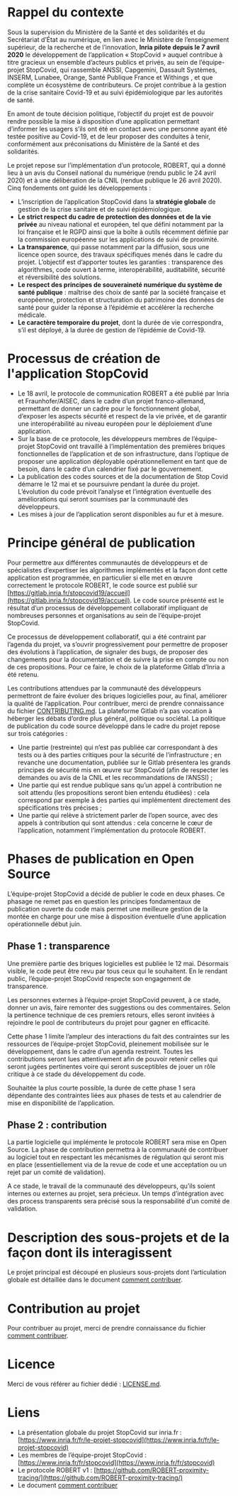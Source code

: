 # Rappel du contexte

Sous la supervision du Ministère de la Santé et des solidarités et du Secrétariat d’État au numérique, en lien avec le Ministère de l’enseignement supérieur, de la recherche et de l’innovation, **Inria pilote depuis le 7 avril 2020** le développement de l’application « StopCovid » auquel contribue à titre gracieux un ensemble d’acteurs publics et privés, au sein de l’équipe-projet StopCovid, qui rassemble ANSSI, Capgemini, Dassault Systèmes, INSERM, Lunabee, Orange, Santé Publique France et Withings , et que complète un écosystème de contributeurs. Ce projet contribue à la gestion de la crise sanitaire Covid-19 et au suivi épidémiologique par les autorités de santé.

En amont de toute décision politique, l’objectif du projet est de pouvoir rendre possible la mise à disposition d’une application permettant d’informer les usagers s’ils ont été en contact avec une personne ayant été testée positive au Covid-19, et de leur proposer des conduites à tenir, conformément aux préconisations du Ministère de la Santé et des solidarités.

Le projet repose sur l’implémentation d’un protocole, ROBERT, qui a donné lieu à un avis du Conseil national du numérique (rendu public le 24 avril 2020) et à une délibération de la CNIL (rendue publique le 26 avril 2020). Cinq fondements ont guidé les développements : 
* L’inscription de l’application StopCovid dans la **stratégie globale** de gestion de la crise sanitaire et de suivi épidémiologique. 
* **Le strict respect du cadre de protection des données et de la vie privée** au niveau national et européen, tel que défini notamment par la loi française et le RGPD ainsi que la boîte à outils récemment définie par la commission européenne sur les applications de suivi de proximité. 
* **La transparence**, qui passe notamment par la diffusion, sous une licence open source, des travaux spécifiques menés dans le cadre du projet. L’objectif est d’apporter toutes les garanties : transparence des algorithmes, code ouvert à terme, interopérabilité, auditabilité, sécurité et réversibilité des solutions. 
* **Le respect des principes de souveraineté numérique du système de santé publique** : maîtrise des choix de santé par la société française et européenne, protection et structuration du patrimoine des données de santé pour guider la réponse à l’épidémie et accélérer la recherche médicale. 
* **Le caractère temporaire du projet**, dont la durée de vie correspondra, s’il est déployé, à la durée de gestion de l’épidémie de Covid-19.

# Processus de création de l'application StopCovid
* Le 18 avril, le protocole de communication ROBERT a été publié par Inria et Fraunhofer/AISEC, dans le cadre d’un projet franco-allemand, permettant de donner un cadre pour le fonctionnement global, d’exposer les aspects sécurité et respect de la vie privée, et de garantir une interopérabilité au niveau européen pour le déploiement d’une application.
* Sur la base de ce protocole, les développeurs membres de l’équipe-projet StopCovid ont travaillé à l’implémentation des premières briques fonctionnelles de l’application et de son infrastructure, dans l’optique de proposer une application déployable opérationnellement en tant que de besoin, dans le cadre d’un calendrier fixé par le gouvernement.
* La publication des codes sources et de la documentation de Stop Covid  démarre le 12 mai et se poursuivre pendant la durée du projet. L’évolution du code prévoit l’analyse et l’intégration éventuelle des améliorations qui seront soumises par la communauté des développeurs.
* Les mises à jour de l’application seront disponibles au fur et à mesure.

# Principe général de publication 
Pour permettre aux différentes communautés de développeurs et de spécialistes d’expertiser les algorithmes implémentés et la façon dont cette application est programmée, en particulier si elle met en œuvre correctement le protocole ROBERT, le code source est publié sur [https://gitlab.inria.fr/stopcovid19/accueil](https://gitlab.inria.fr/stopcovid19/accueil). Le code source présenté est le résultat d’un processus de développement collaboratif impliquant de nombreuses personnes et organisations au sein de l’équipe-projet StopCovid.

Ce processus de développement collaboratif, qui a été contraint par l’agenda du projet, va s’ouvrir progressivement pour permettre de proposer des évolutions à l’application, de signaler des bugs, de proposer des changements pour la documentation et de suivre la prise en compte ou non de ces propositions. Pour ce faire, le choix de la plateforme Gitlab d’Inria a été retenu.

Les contributions attendues par la communauté des développeurs permettront de faire évoluer des briques logicielles pour, au final, améliorer la qualité de l’application. Pour contribuer, merci de prendre connaissance du fichier [CONTRIBUTING.md](CONTRIBUTING.md). La plateforme Gitlab n’a pas vocation à héberger les débats d’ordre plus général, politique ou sociétal.
La politique de publication du code source développé dans le cadre du projet repose sur trois catégories :
* Une partie (restreinte) qui n’est pas publiée car correspondant à des tests ou à des parties critiques pour la sécurité de l’infrastructure ; en revanche une documentation, publiée sur le Gitlab présentera les grands principes de sécurité mis en œuvre sur StopCovid (afin de respecter les demandes ou avis de la CNIL et les recommandations de l’ANSSI) ;  
* Une partie qui est rendue publique sans qu’un appel à contribution ne soit attendu (les propositions seront bien entendu étudiées) : cela correspond par exemple à des parties qui implémentent directement des spécifications très précises ;
* Une partie qui relève à strictement parler de l’open source, avec des appels à contribution qui sont attendus : cela concerne le cœur de l’application, notamment l’implémentation du protocole ROBERT.

# Phases de publication en Open Source 
L’équipe-projet StopCovid a décidé de publier le code en deux phases. Ce phasage ne remet pas en question les principes fondamentaux de publication ouverte du code mais permet une meilleure gestion de la montée en charge pour une mise à disposition éventuelle d’une application opérationnelle début juin.

## Phase 1 : transparence
Une première partie des briques logicielles est publiée le 12 mai. Désormais visible, le code peut être revu par tous ceux qui le souhaitent. En le rendant public, l’équipe-projet StopCovid respecte son engagement de transparence.

Les personnes externes à l’équipe-projet StopCovid peuvent, à ce stade, donner un avis, faire remonter des suggestions ou des commentaires. Selon la pertinence technique de ces premiers retours, elles seront invitées à rejoindre le pool de contributeurs du projet pour gagner en efficacité.

Cette phase 1 limite l’ampleur des interactions du fait des contraintes sur les ressources de l’équipe-projet StopCovid, pleinement mobilisée sur le développement, dans le cadre d’un agenda restreint. Toutes les contributions seront lues attentivement afin de pouvoir retenir celles qui seront jugées pertinentes voire qui seront susceptibles de jouer un rôle critique à ce stade du développement du code.

Souhaitée la plus courte possible, la durée de cette phase 1 sera dépendante des contraintes liées aux phases de tests et au calendrier de mise en disponibilité de l’application.

## Phase 2 : contribution 
La partie logicielle qui implémente le protocole ROBERT sera mise en Open Source. La phase de contribution permettra à la communauté de contribuer au logiciel tout en respectant les mécanismes de régulation qui seront mis en place (essentiellement via de la revue de code et une acceptation ou un rejet par un comité de validation).

A ce stade, le travail de la communauté des développeurs, qu’ils soient internes ou externes au projet, sera précieux. Un temps d’intégration avec des process transparents sera précisé sous la responsabilité d’un comité de validation.

# Description des sous-projets et de la façon dont ils interagissent

Le projet principal est découpé en plusieurs sous-projets dont
l’articulation globale est détaillée dans le document [comment
contribuer](CONTRIBUTING.md).

# Contribution au projet

Pour contribuer au projet, merci de prendre connaissance du fichier [comment contribuer](CONTRIBUTING.md).

# Licence

Merci de vous référer au fichier dédié : [LICENSE.md](LICENSE.md).

# Liens
* La présentation globale du projet StopCovid sur inria.fr : [https://www.inria.fr/fr/le-projet-stopcovid](https://www.inria.fr/fr/le-projet-stopcovid)
* Les membres de l’équipe-projet StopCovid : [https://www.inria.fr/fr/stopcovid](https://www.inria.fr/fr/stopcovid)
* Le protocole ROBERT v1 : [https://github.com/ROBERT-proximity-tracing/](https://github.com/ROBERT-proximity-tracing/)
* Le document [comment contribuer](CONTRIBUTING.md)
